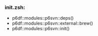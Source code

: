 ### init.zsh:
- p6df::modules::p6svn::deps()
- p6df::modules::p6svn::external::brew()
- p6df::modules::p6svn::init()

